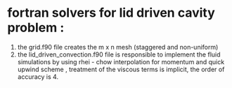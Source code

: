# fortran solvers for lid driven cavity problem : 

1) the grid.f90 file creates the m x n mesh (staggered and non-uniform) 
2) the lid_driven_convection.f90 file is responsible to implement the fluid simulations by using rhei - chow interpolation for momentum and quick upwind scheme , treatment of the viscous terms is implicit, the order of accuracy is 4.
 

